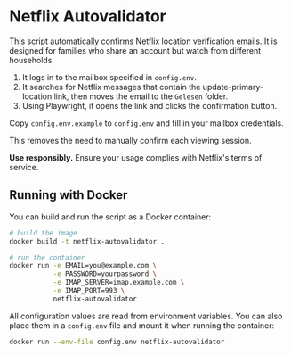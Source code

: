 # Netflix Autovalidator

This script automatically confirms Netflix location verification emails. It is designed for families who share an account but watch from different households.

1. It logs in to the mailbox specified in `config.env`.
2. It searches for Netflix messages that contain the update-primary-location link, then moves the email to the `Gelesen` folder.
3. Using Playwright, it opens the link and clicks the confirmation button.

Copy `config.env.example` to `config.env` and fill in your mailbox credentials.

This removes the need to manually confirm each viewing session.

**Use responsibly.** Ensure your usage complies with Netflix's terms of service.

## Running with Docker

You can build and run the script as a Docker container:

```bash
# build the image
docker build -t netflix-autovalidator .

# run the container
docker run -e EMAIL=you@example.com \
           -e PASSWORD=yourpassword \
           -e IMAP_SERVER=imap.example.com \
           -e IMAP_PORT=993 \
           netflix-autovalidator
```

All configuration values are read from environment variables. You can also place them in a `config.env` file and mount it when running the container:

```bash
docker run --env-file config.env netflix-autovalidator
```
